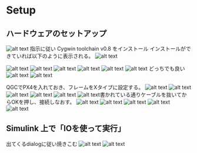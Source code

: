 # Setup

## ハードウェアのセットアップ

![alt text](image.png)
指示に従い Cygwin toolchain v0.8 をインストール
インストールができていれば以下のように表示される。
![alt text](image-1.png)

![alt text](image-2.png)
![alt text](image-3.png)
![alt text](image-4.png)
![alt text](image-5.png)
![alt text](image-6.png)
![alt text](image-7.png) どっちでも良い
![alt text](image-8.png)
![alt text](image-9.png)

QGCでPX4を入れておき、フレームをXタイプに設定する。
![alt text](image-10.png)
![alt text](image-11.png)
![alt text](image-12.png)
![alt text](image-13.png)
![alt text](image-14.png)
![alt text](image-15.png)書かれている通りケーブルを抜いてからOKを押し、接続しなおす。
![alt text](image-16.png)
![alt text](image-17.png)
![alt text](image-18.png)
![alt text](image-19.png)
![alt text](image-20.png)

## Simulink 上で「IOを使って実行」

出てくるdialogに従い焼きこむ
![alt text](image-21.png)
![alt text](image-22.png)
